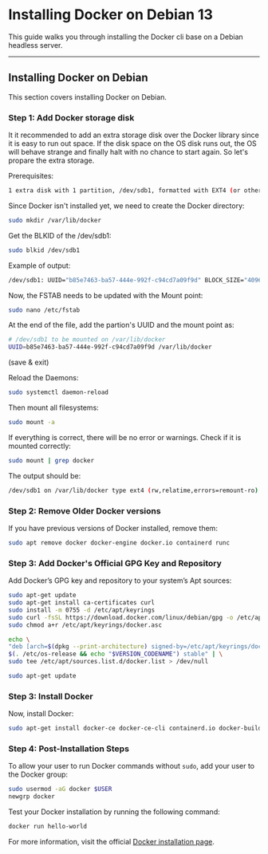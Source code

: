 # Installing Docker on Debian 13

This guide walks you through installing the Docker cli base on a Debian headless server.

---

## Installing Docker on Debian

This section covers installing Docker on Debian.

### Step 1: Add Docker storage disk

It it recommended to add an extra storage disk over the Docker library since it is easy to run out space. If the disk space on the OS disk runs out, the OS will behave strange and finally halt with no chance to start again.
So let's propare the extra storage.

Prerequisites:

```bash
1 extra disk with 1 partition, /dev/sdb1, formatted with EXT4 (or other).
```

Since Docker isn't installed yet, we need to create the Docker directory:

```bash
sudo mkdir /var/lib/docker
```

Get the BLKID of the /dev/sdb1:

```bash
sudo blkid /dev/sdb1
```

Example of output:

```bash
/dev/sdb1: UUID="b85e7463-ba57-444e-992f-c94cd7a09f9d" BLOCK_SIZE="4096" TYPE="ext4" PARTUUID="4db7408d-01"
```

Now, the FSTAB needs to be updated with the Mount point:

```bash
sudo nano /etc/fstab
```

At the end of the file, add the partion's UUID and the mount point as:

```bash
# /dev/sdb1 to be mounted on /var/lib/docker
UUID=b85e7463-ba57-444e-992f-c94cd7a09f9d /var/lib/docker                ext4    defaults 0       2
```
(save & exit)

Reload the Daemons:

```bash
sudo systemctl daemon-reload
```

Then mount all filesystems:

```bash
sudo mount -a
```

If everything is correct, there will be no error or warnings.
Check if it is mounted correctly:

```bash
sudo mount | grep docker
```

The output should be:

```bash
/dev/sdb1 on /var/lib/docker type ext4 (rw,relatime,errors=remount-ro)
```

### Step 2: Remove Older Docker versions

If you have previous versions of Docker installed, remove them:

```bash
sudo apt remove docker docker-engine docker.io containerd runc
```

### Step 3: Add Docker's Official GPG Key and Repository

Add Docker’s GPG key and repository to your system’s Apt sources:

```bash
sudo apt-get update
sudo apt-get install ca-certificates curl
sudo install -m 0755 -d /etc/apt/keyrings
sudo curl -fsSL https://download.docker.com/linux/debian/gpg -o /etc/apt/keyrings/docker.asc
sudo chmod a+r /etc/apt/keyrings/docker.asc
```
```bash
echo \
"deb [arch=$(dpkg --print-architecture) signed-by=/etc/apt/keyrings/docker.asc] https://download.docker.com/linux/debian \
$(. /etc/os-release && echo "$VERSION_CODENAME") stable" | \
sudo tee /etc/apt/sources.list.d/docker.list > /dev/null
```
```bash
sudo apt-get update
```

### Step 3: Install Docker

Now, install Docker:

```bash
sudo apt-get install docker-ce docker-ce-cli containerd.io docker-buildx-plugin docker-compose-plugin
```

### Step 4: Post-Installation Steps

To allow your user to run Docker commands without `sudo`, add your user to the Docker group:

```bash
sudo usermod -aG docker $USER
newgrp docker
```

Test your Docker installation by running the following command:

```bash
docker run hello-world
```

For more information, visit the official [Docker installation page](https://docs.docker.com/engine/install/debian/).
